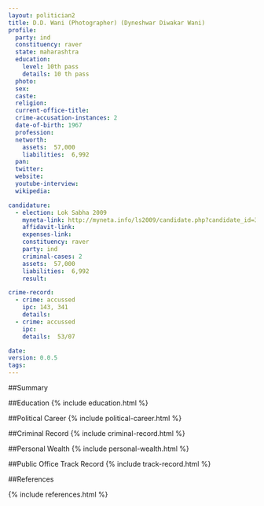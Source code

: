 ```yaml
---
layout: politician2
title: D.D. Wani (Photographer) (Dyneshwar Diwakar Wani)
profile: 
  party: ind
  constituency: raver
  state: maharashtra
  education: 
    level: 10th pass
    details: 10 th pass
  photo: 
  sex: 
  caste: 
  religion: 
  current-office-title: 
  crime-accusation-instances: 2
  date-of-birth: 1967
  profession: 
  networth: 
    assets:  57,000
    liabilities:  6,992
  pan: 
  twitter: 
  website: 
  youtube-interview: 
  wikipedia: 

candidature: 
  - election: Lok Sabha 2009
    myneta-link: http://myneta.info/ls2009/candidate.php?candidate_id=3483
    affidavit-link: 
    expenses-link: 
    constituency: raver 
    party: ind
    criminal-cases: 2
    assets:  57,000
    liabilities:  6,992
    result:  

crime-record: 
  - crime: accussed
    ipc: 143, 341
    details:    
  - crime: accussed
    ipc: 
    details:  53/07  

date: 
version: 0.0.5
tags: 
---
```

##Summary


##Education
{% include education.html %}


##Political Career
{% include political-career.html %}


##Criminal Record
{% include criminal-record.html %}


##Personal Wealth
{% include personal-wealth.html %}


##Public Office Track Record
{% include track-record.html %}


##References


{% include references.html %}